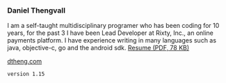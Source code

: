 ### Daniel Thengvall  

I am a self-taught multidisciplinary programer who has been coding for 10 years, for the past 3 I have been Lead Developer at Rixty, Inc., an online payments platform. I have experience writing in many languages such as java, objective-c, go and the android sdk. [Resume (PDF, 78 KB)](https://github.com/DTHENG/resume/raw/master/DanielThengvallResume.pdf)

<a href="http://dtheng.com" target="_blank">dtheng.com</a>

`version 1.15`